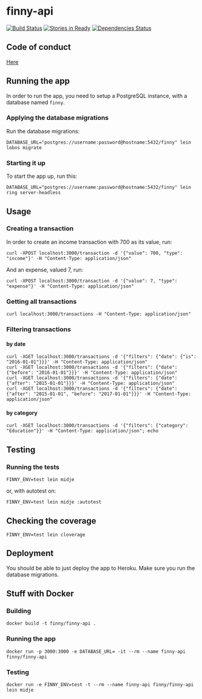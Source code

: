 # finny-api

[![Build Status](https://orca.snap-ci.com/finnyapp/finny-api/branch/master/build_image)](https://orca.snap-ci.com/finnyapp/finny-api/branch/master)
[![Stories in Ready](https://badge.waffle.io/finnyapp/finny-api.png?label=ready&title=Ready)](https://waffle.io/finnyapp/finny-api)
[![Dependencies Status](https://jarkeeper.com/finnyapp/finny-api/status.svg)](https://jarkeeper.com/finnyapp/finny-api)

## Code of conduct

[Here](CODE_OF_CONDUCT.md)

## Running the app

In order to run the app, you need to setup a PostgreSQL instance, with a database named `finny`.

### Applying the database migrations

Run the database migrations:

    DATABASE_URL="postgres://username:password@hostname:5432/finny" lein lobos migrate

### Starting it up

To start the app up, run this:

    DATABASE_URL="postgres://username:password@hostname:5432/finny" lein ring server-headless

## Usage

### Creating a transaction

In order to create an income transaction with 700 as its value, run:

    curl -XPOST localhost:3000/transaction -d '{"value": 700, "type": "income"}' -H "Content-Type: application/json"

And an expense, valued 7, run:

    curl -XPOST localhost:3000/transaction -d '{"value": 7, "type": "expense"}' -H "Content-Type: application/json"

### Getting all transactions

    curl localhost:3000/transactions -H "Content-Type: application/json"

### Filtering transactions

#### by date

    curl -XGET localhost:3000/transactions -d '{"filters": {"date": {"is": "2016-01-01"}}}' -H "Content-Type: application/json"
    curl -XGET localhost:3000/transactions -d '{"filters": {"date": {"before": "2016-01-01"}}}' -H "Content-Type: application/json"
    curl -XGET localhost:3000/transactions -d '{"filters": {"date": {"after": "2015-01-01"}}}' -H "Content-Type: application/json"
    curl -XGET localhost:3000/transactions -d '{"filters": {"date": {"after": "2015-01-01", "before": "2017-01-01"}}}' -H "Content-Type: application/json"

#### by category

    curl -XGET localhost:3000/transactions -d '{"filters": {"category": "Education"}}' -H "Content-Type: application/json"; echo

## Testing

### Running the tests

    FINNY_ENV=test lein midje

or, with autotest on:

    FINNY_ENV=test lein midje :autotest

## Checking the coverage

    FINNY_ENV=test lein cloverage

## Deployment

You should be able to just deploy the app to Heroku. Make sure you run the database migrations.

## Stuff with Docker

### Building

    docker build -t finny/finny-api .

### Running the app

    docker run -p 3000:3000 -e DATABASE_URL= -it --rm --name finny-api finny/finny-api

### Testing

    docker run -e FINNY_ENV=test -t --rm --name finny-api finny/finny-api lein midje
